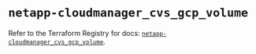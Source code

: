 # `netapp-cloudmanager_cvs_gcp_volume`

Refer to the Terraform Registry for docs: [`netapp-cloudmanager_cvs_gcp_volume`](https://registry.terraform.io/providers/netapp/netapp-cloudmanager/26.0.0/docs/resources/cvs_gcp_volume).
